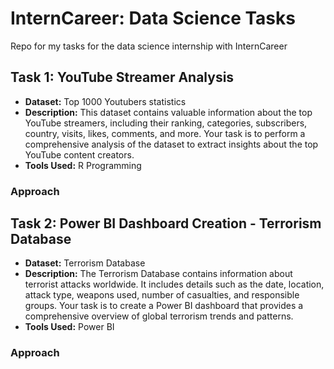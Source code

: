 # InternCareer: Data Science Tasks
Repo for my tasks for the data science internship with InternCareer

## Task 1: YouTube Streamer Analysis
- **Dataset:** Top 1000 Youtubers statistics
- **Description:** This dataset contains valuable information about the top YouTube streamers, including their ranking, categories, subscribers, country, visits, likes, comments, and more. Your task is to perform a comprehensive analysis of the dataset to extract insights about the top YouTube content creators.
- **Tools Used:** R Programming

### Approach

## Task 2: Power BI Dashboard Creation - Terrorism Database
- **Dataset:** Terrorism Database
- **Description:** The Terrorism Database contains information about terrorist attacks worldwide. It includes details such as the date, location, attack type,
weapons used, number of casualties, and responsible groups. Your task is to create a Power BI dashboard that provides a comprehensive overview of global terrorism trends and patterns.
- **Tools Used:** Power BI

### Approach
